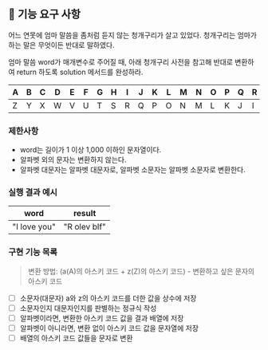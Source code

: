 ## 🚀 기능 요구 사항

어느 연못에 엄마 말씀을 좀처럼 듣지 않는 청개구리가 살고 있었다. 청개구리는 엄마가 하는 말은 무엇이든 반대로 말하였다.

엄마 말씀 word가 매개변수로 주어질 때, 아래 청개구리 사전을 참고해 반대로 변환하여 return 하도록 solution 메서드를 완성하라.

| A   | B   | C   | D   | E   | F   | G   | H   | I   | J   | K   | L   | M   | N   | O   | P   | Q   | R   | S   | T   | U   | V   | W   | X   | Y   | Z   |
| --- | --- | --- | --- | --- | --- | --- | --- | --- | --- | --- | --- | --- | --- | --- | --- | --- | --- | --- | --- | --- | --- | --- | --- | --- | --- |
| Z   | Y   | X   | W   | V   | U   | T   | S   | R   | Q   | P   | O   | N   | M   | L   | K   | J   | I   | H   | G   | F   | E   | D   | C   | B   | A   |

### 제한사항

- word는 길이가 1 이상 1,000 이하인 문자열이다.
- 알파벳 외의 문자는 변환하지 않는다.
- 알파벳 대문자는 알파벳 대문자로, 알파벳 소문자는 알파벳 소문자로 변환한다.

### 실행 결과 예시

| word         | result       |
| ------------ | ------------ |
| "I love you" | "R olev blf" |

### 구현 기능 목록

> 변환 방법: (a(A)의 아스키 코드 + z(Z)의 아스키 코드) - 변환하고 싶은 문자의 아스키 코드

- [ ] 소문자(대문자) a와 z의 아스키 코드를 더한 값을 상수에 저장
- [ ] 소문자인지 대문자인지를 판별하는 정규식 작성
- [ ] 알파벳이라면, 변환한 아스키 코드 값을 결과 배열에 저장
- [ ] 알파벳이 아니라면, 변환 없이 아스키 코드 값을 문자열에 저장
- [ ] 배열의 아스키 코드 값들을 문자로 변환